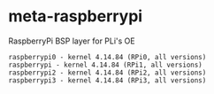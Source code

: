 # meta-raspberrypi
RaspberryPi BSP layer for PLi's OE
```
raspberrypi0 - kernel 4.14.84 (RPi0, all versions)
raspberrypi - kernel 4.14.84 (RPi1, all versions)
raspberrypi2 - kernel 4.14.84 (RPi2, all versions)
raspberrypi3 - kernel 4.14.84 (RPi3, all versions)
```

